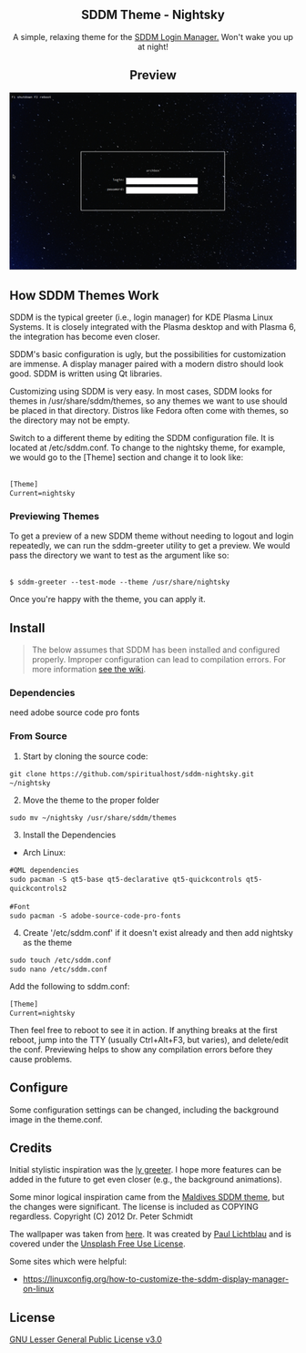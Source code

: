 <h2 align="center"> SDDM Theme - Nightsky </h2>

<p align=center>
 A simple, relaxing theme for the <a href="https://github.com/sddm/sddm">SDDM Login Manager.</a> Won't wake you up at night!
</p>

<h2 align=center>Preview</h2>
<center>
<img src="./preview.png" alt="preview-1">
</center>

## How SDDM Themes Work

SDDM is the typical greeter (i.e., login manager) for KDE Plasma Linux Systems. It is closely integrated with the Plasma desktop and with Plasma 6, the integration has become even closer. 

SDDM's basic configuration is ugly, but the possibilities for customization are immense. A display manager paired with a modern distro should look good. SDDM is written using Qt libraries.  

Customizing using SDDM is very easy. In most cases, SDDM looks for themes in /usr/share/sddm/themes, so any themes we want to use should be placed in that directory. Distros like Fedora often come with themes, so the directory may not be empty. 

Switch to a different theme by editing the SDDM configuration file. It is located at /etc/sddm.conf. To change to the nightsky theme, for example, we would go to the [Theme] section and change it to look like:

```

[Theme]
Current=nightsky

```

### Previewing Themes

To get a preview of a new SDDM theme without needing to logout and login repeatedly, we can run the sddm-greeter utility to get a preview. We would pass the directory we want to test as the argument like so:

```

$ sddm-greeter --test-mode --theme /usr/share/nightsky

```

Once you're happy with the theme, you can apply it.


## Install 

> The below assumes that SDDM has been installed and configured properly. Improper configuration can lead to compilation errors. For more information [see the wiki](https://wiki.archlinux.org/title/SDDM). 

### Dependencies

need adobe source code pro fonts

### From Source

1. Start by cloning the source code:

```
git clone https://github.com/spiritualhost/sddm-nightsky.git ~/nightsky
```

2. Move the theme to the proper folder

```
sudo mv ~/nightsky /usr/share/sddm/themes
```

3. Install the Dependencies

- Arch Linux:
```
#QML dependencies
sudo pacman -S qt5-base qt5-declarative qt5-quickcontrols qt5-quickcontrols2

#Font
sudo pacman -S adobe-source-code-pro-fonts
```

4. Create '/etc/sddm.conf' if it doesn't exist already and then add nightsky as the theme

```
sudo touch /etc/sddm.conf
sudo nano /etc/sddm.conf
```

Add the following to sddm.conf:

```
[Theme]
Current=nightsky
```

Then feel free to reboot to see it in action. If anything breaks at the first reboot, jump into the TTY (usually Ctrl+Alt+F3, but varies), and delete/edit the conf. Previewing helps to show any compilation errors before they cause problems. 

## Configure

Some configuration settings can be changed, including the background image in the theme.conf. 

## Credits

Initial stylistic inspiration was the [ly greeter](https://github.com/fairyglade/ly). I hope more features can be added in the future to get even closer (e.g., the background animations).  

Some minor logical inspiration came from the [Maldives SDDM theme](https://github.com/ArtemSmaznov/SDDM-themes.git), but the changes were significant. The license is included as COPYING regardless. Copyright (C) 2012 Dr. Peter Schmidt

The wallpaper was taken from [here](https://unsplash.com/photos/cluster-of-stars-in-the-sky-qVotvbsuM_c). It was created by [Paul Lichtblau](https://unsplash.com/@laup) and is covered under the [Unsplash Free Use License](https://unsplash.com/license). 


Some sites which were helpful:
- https://linuxconfig.org/how-to-customize-the-sddm-display-manager-on-linux


## License

[GNU Lesser General Public License v3.0](LICENSE)
